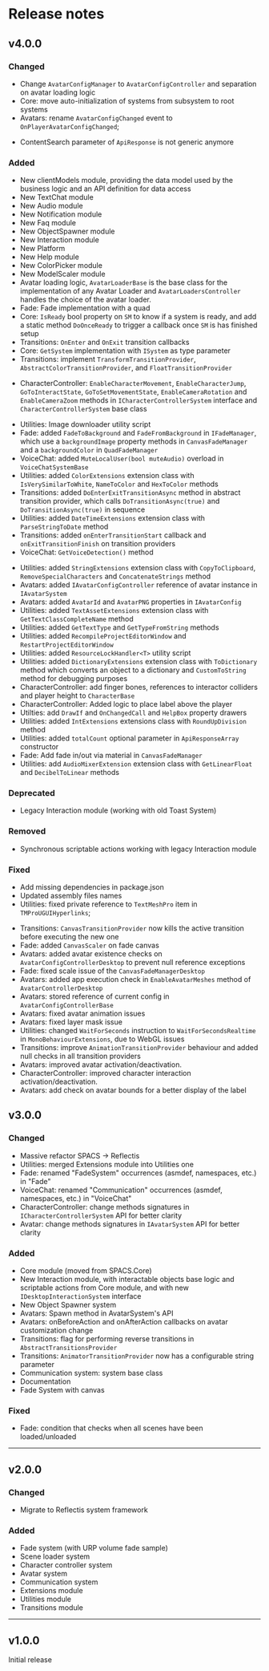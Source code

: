 # Release notes

## v4.0.0

### Changed

- Change `AvatarConfigManager` to `AvatarConfigController` and separation on avatar loading logic
- Core: move auto-initialization of systems from subsystem to root systems
- Avatars: rename `AvatarConfigChanged` event to `OnPlayerAvatarConfigChanged`;
<!-- - Voice: add channel id to communication channels -->
- ContentSearch parameter of `ApiResponse` is not generic anymore

### Added

- New clientModels module, providing the data model used by the business logic and an API definition for data access
- New TextChat module
- New Audio module
- New Notification module
- New Faq module
- New ObjectSpawner module
- New Interaction module
- New Platform
- New Help module
- New ColorPicker module
- New ModelScaler module
- Avatar loading logic, `AvatarLoaderBase` is the base class for the implementation of any Avatar Loader and `AvatarLoadersController` handles the choice of the avatar loader.
- Fade: Fade implementation with a quad
- Core: `IsReady` bool property on `SM` to know if a system is ready, and add a static method `DoOnceReady` to trigger a callback once `SM` is has finished setup
- Transitions: `OnEnter` and `OnExit` transition callbacks
- Core: `GetSystem` implementation with `ISystem` as type parameter
- Transitions: implement `TransformTransitionProvider`, `AbstractColorTransitionProvider`, and `FloatTransitionProvider`
<!-- - RadialMenu: module prefab and logic -->
- CharacterController: `EnableCharacterMovement`, `EnableCharacterJump`, `GoToInteractState`, `GoToSetMovementState`, `EnableCameraRotation` and `EnableCameraZoom` methods in `ICharacterControllerSystem` interface and `CharacterControllerSystem` base class
<!-- - CharacterController: added AvatarPlacheholder prefab -->
- Utilities: Image downloader utility script
- Fade: added `FadeToBackground` and `FadeFromBackground` in `IFadeManager`, which use a `backgroundImage` property methods in `CanvasFadeManager` and a `backgroundColor` in `QuadFadeManager`
- VoiceChat: added `MuteLocalUser(bool muteAudio)` overload in `VoiceChatSystemBase`
- Utilities: added `ColorExtensions` extension class with `IsVerySimilarToWhite`, `NameToColor` and `HexToColor` methods
- Transitions: added `DoEnterExitTransitionAsync` method in abstract transition provider, which calls `DoTransitionAsync(true)` and `DoTransitionAsync(true)` in sequence
- Utilities: added `DateTimeExtensions` extension class with `ParseStringToDate` method
- Transitions: added `onEnterTransitionStart` callback and `onExitTransitionFinish` on transition providers
- VoiceChat: `GetVoiceDetection()` method
<!-- - CharacterController: added `TagReference` property in `CharacterBase` -->
- Utilities: added `StringExtensions` extension class with `CopyToClipboard`, `RemoveSpecialCharacters` and `ConcatenateStrings` method
- Avatars: added `IAvatarConfigController` reference of avatar instance in `IAvatarSystem`
- Avatars: added `AvatarId` and `AvatarPNG` properties in `IAvatarConfig`
- Utilities: added `TextAssetExtensions` extension class with `GetTextClassCompleteName` method
- Utilities: added `GetTextType` and `GetTypeFromString` methods
- Utilities: added `RecompileProjectEditorWindow` and `RestartProjectEditorWindow`
- Utilities: added `ResourceLockHandler<T>` utility script
- Utilities: added `DictionaryExtensions` extension class with `ToDictionary` method which converts an object to a dictionary and `CustomToString` method for debugging purposes
- CharacterController: add finger bones, references to interactor colliders and player height to `CharacterBase`
- CharacterController: Added logic to place label above the player
- Utilties: add `DrawIf` and `OnChangedCall` and `HelpBox` property drawers
- Utilities: added `IntExtensions` extensions class with `RoundUpDivision` method
- Utilities: added `totalCount` optional parameter in `ApiResponseArray` constructor
- Fade: Add fade in/out via material in `CanvasFadeManager`
- Utilities: add `AudioMixerExtension` extension class with `GetLinearFloat` and `DecibelToLinear` methods

### Deprecated

- Legacy Interaction module (working with old Toast System)

### Removed

- Synchronous scriptable actions working with legacy Interaction module

### Fixed

- Add missing dependencies in package.json
- Updated assembly files names
- Utilities: fixed private reference to `TextMeshPro` item in `TMProUGUIHyperlinks`;
<!-- - Utilities: added TryParse methods instead of Parse in ApiResponse -->
- Transitions: `CanvasTransitionProvider` now kills the active transition before executing the new one
- Fade: added `CanvasScaler` on fade canvas
- Avatars: added avatar existence checks on `AvatarConfigControllerDesktop` to prevent null reference exceptions
- Fade: fixed scale issue of the `CanvasFadeManagerDesktop`
- Avatars: added app execution check in `EnableAvatarMeshes` method of `AvatarControllerDesktop`
- Avatars: stored reference of current config in `AvatarConfigControllerBase`
- Avatars: fixed avatar animation issues
- Avatars: fixed layer mask issue
- Utilities: changed `WaitForSeconds` instruction to `WaitForSecondsRealtime` in `MonoBehaviourExtensions`, due to WebGL issues
- Transitions: improve `AnimationTransitionProvider` behaviour and added null checks in all transition providers
- Avatars: improved avatar activation/deactivation.
- CharacterController: improved character interaction activation/deactivation.
- Avatars: add check on avatar bounds for a better display of the label

## v3.0.0

### Changed

- Massive refactor SPACS -> Reflectis
- Utilities: merged Extensions module into Utilities one
- Fade: renamed "FadeSystem" occurrences (asmdef, namespaces, etc.) in "Fade"
- VoiceChat: renamed "Communication" occurrences (asmdef, namespaces, etc.) in "VoiceChat"
- CharacterController: change methods signatures in `ICharacterControllerSystem` API for better clarity
- Avatar: change methods signatures in `IAvatarSystem` API for better clarity

### Added

- Core module (moved from SPACS.Core)
- New Interaction module, with interactable objects base logic and scriptable actions from Core module, and with new `IDesktopInteractionSystem` interface
- New Object Spawner system
- Avatars: Spawn method in AvatarSystem's API
- Avatars: onBeforeAction and onAfterAction callbacks on avatar customization change
- Transitions: flag for performing reverse transitions in `AbstractTransitionsProvider`
- Transitions: `AnimatorTransitionProvider` now has a configurable string parameter
- Communication system: system base class
- Documentation
- Fade System with canvas

### Fixed

- Fade: condition that checks when all scenes have been loaded/unloaded

---

## v2.0.0

### Changed

- Migrate to Reflectis system framework

### Added

- Fade system (with URP volume fade sample)
- Scene loader system
- Character controller system
- Avatar system
- Communication system
- Extensions module
- Utilities module
- Transitions module

---

## v1.0.0

Initial release
